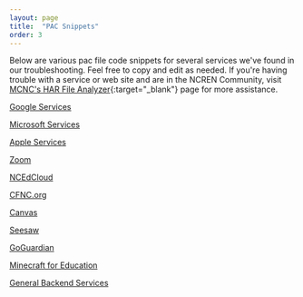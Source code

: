 ```yaml
---
layout: page
title:  "PAC Snippets"
order: 3
---
```

Below are various pac file code snippets for several services we've found in our 
troubleshooting. Feel free to copy and edit as needed. If you're having trouble 
with a service or web site and are in the NCREN Community, visit [MCNC's HAR File Analyzer](https://har.mcnc.org){:target="_blank"}
page for more assistance.

[Google Services](/pacsnips/google-services.html)

[Microsoft Services](/pacsnips/microsoft-services.html)

[Apple Services](/pacsnips/apple.html)

[Zoom](/pacsnips/zoom.html)

[NCEdCloud](/pacsnips/ncedcloud.html)

[CFNC.org](/pacsnips/cfnc.html)

[Canvas](/pacsnips/canvas.html)

[Seesaw](/pacsnips/seesaw.html)

[GoGuardian](/pacsnips/goguardian.html)

[Minecraft for Education](/pacsnips/minecraft-for-education.html)

[General Backend Services](/pacsnips/general.html)